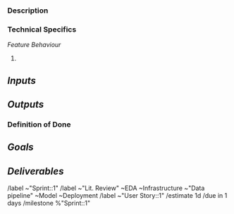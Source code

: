 ### Description


### Technical Specifics
*Feature Behaviour*

1. 


*Inputs*
-


*Outputs*
-


### Definition of Done
*Goals*
- 


*Deliverables*
- 


/label ~"Sprint::1"
/label ~"Lit. Review" ~EDA ~Infrastructure ~"Data pipeline" ~Model ~Deployment
/label ~"User Story::1"
/estimate 1d
/due in 1 days
/milestone %"Sprint::1"
